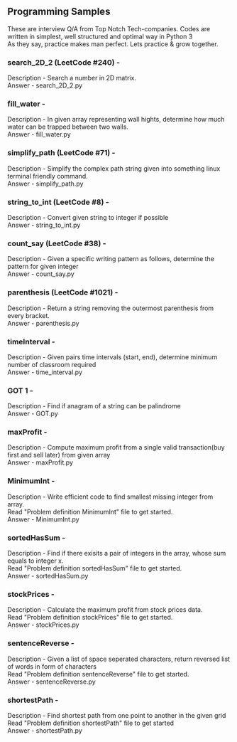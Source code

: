 ## Programming Samples
These are interview Q/A from Top Notch Tech-companies. Codes are written in simplest, well structured and optimal way in Python 3</br>
As they say, practice makes man perfect. Lets practice & grow together.

### search_2D_2 (LeetCode #240) -
Description - Search a number in 2D matrix.</br>
Answer - search_2D_2.py

### fill_water -
Description - In given array representing wall hights, determine how much water
                 can be trapped between two walls.</br>
Answer - fill_water.py

### simplify_path (LeetCode #71) -
Description - Simplify the complex path string given into something linux terminal friendly command.</br>
Answer - simplify_path.py

### string_to_int (LeetCode #8) -
Description - Convert given string to integer if possible</br>
Answer - string_to_int.py

### count_say (LeetCode #38) -
Description - Given a specific writing pattern as follows, determine the pattern for given integer</br>
Answer - count_say.py

### parenthesis (LeetCode #1021) -
Description - Return a string removing the outermost parenthesis from every bracket.</br>
Answer - parenthesis.py

### timeInterval -
Description - Given pairs time intervals (start, end), determine minimum number of classroom required </br>
Answer - time_interval.py

### GOT 1 -
Description - Find if anagram of a string can be palindrome</br>
Answer - GOT.py

### maxProfit -
Description - Compute maximum profit from a single valid transaction(buy first and sell later) from given array</br>
Answer - maxProfit.py

### MinimumInt -
Description - Write efficient code to find smallest missing integer from array.</br>
Read "Problem definition MinimumInt" file to get started.</br>
Answer - MinimumInt.py

### sortedHasSum -
Description - Find if there exisits a pair of integers in the array, whose sum equals to integer x.</br>
Read "Problem definition sortedHasSum" file to get started.</br>
Answer - sortedHasSum.py

### stockPrices -
Description - Calculate the maximum profit from stock prices data.</br>
Read "Problem definition stockPrices" file to get started.</br>
Answer - stockPrices.py

### sentenceReverse -
Description - Given a list of space seperated characters, return reversed list of words in form of characters<br>
Read "Problem definition sentenceReverse" file to get started.</br>
Answer - sentenceReverse.py

### shortestPath -
Description - Find shortest path from one point to another in the given grid<br>
Read "Problem definition shortestPath" file to get started</br>
Answer - shortestPath.py
